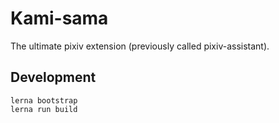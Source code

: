 # Kami-sama

The ultimate pixiv extension (previously called pixiv-assistant).

## Development

    lerna bootstrap
    lerna run build
